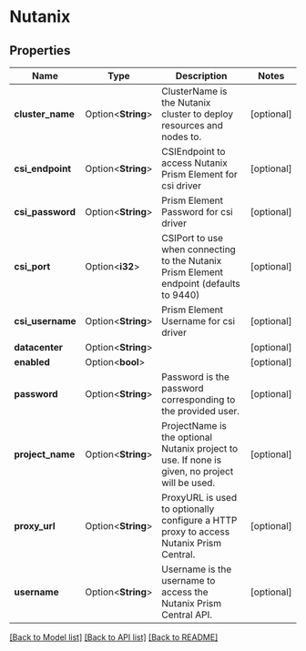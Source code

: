 # Nutanix

## Properties

Name | Type | Description | Notes
------------ | ------------- | ------------- | -------------
**cluster_name** | Option<**String**> | ClusterName is the Nutanix cluster to deploy resources and nodes to. | [optional]
**csi_endpoint** | Option<**String**> | CSIEndpoint to access Nutanix Prism Element for csi driver | [optional]
**csi_password** | Option<**String**> | Prism Element Password for csi driver | [optional]
**csi_port** | Option<**i32**> | CSIPort to use when connecting to the Nutanix Prism Element endpoint (defaults to 9440) | [optional]
**csi_username** | Option<**String**> | Prism Element Username for csi driver | [optional]
**datacenter** | Option<**String**> |  | [optional]
**enabled** | Option<**bool**> |  | [optional]
**password** | Option<**String**> | Password is the password corresponding to the provided user. | [optional]
**project_name** | Option<**String**> | ProjectName is the optional Nutanix project to use. If none is given, no project will be used. | [optional]
**proxy_url** | Option<**String**> | ProxyURL is used to optionally configure a HTTP proxy to access Nutanix Prism Central. | [optional]
**username** | Option<**String**> | Username is the username to access the Nutanix Prism Central API. | [optional]

[[Back to Model list]](../README.md#documentation-for-models) [[Back to API list]](../README.md#documentation-for-api-endpoints) [[Back to README]](../README.md)


